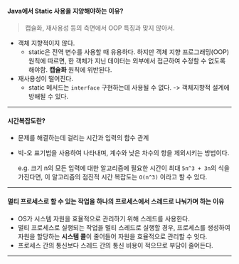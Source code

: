 #### Java에서 Static 사용을 지양해야하는 이유?

> 캡슐화, 재사용성 등의 측면에서 OOP 특징과 맞지 않아서.

* 객체 지향적이지 않다.
  * static은 전역 변수를 사용할 때 유용하다. 하지만 객체 지향 프로그래밍(OOP) 원칙에 따르면, 한 객체가 지닌 데이터는 외부에서 접근하여 수정할 수 없도록 해야함. **캡슐화** 원칙에 위반된다.
* 재사용성이 떨어진다.
  * static 메서드는 `interface` 구현하는데 사용될 수 없다. -> 객체지향적 설계에 방해될 수 있다.

---

#### 시간복잡도란?

* 문제를 해결하는데 걸리는 시간과 입력의 함수 관계

* 빅-오 표기법을 사용하여 나타내며, 계수와 낮은 차수의 항을 제외시키는 방법이다.

  e.g. 크기 n의 모든 입력에 대한 알고리즘에 필요한 시간이 최대 `5n^3 + 3n`의 식을 가진다면, 이 알고리즘의 점진적 시간 복잡도는 `O(n^3)` 이라고 할 수 있다.

---

#### 멀티 프로세스로 할 수 있는 작업을 하나의 프로세스에서 스레드로 나눠가며 하는 이유

* OS가 시스템 자원을 효율적으로 관리하기 위해 스레드를 사용한다.
* 멀티 프로세스로 실행되는 작업을 멀티 스레드로 실행할 경우, 프로세스를 생성하여 자원을 할당하는 **시스템 콜**이 줄어들어 자원을 효율적으로 관리할 수 잇다.
* 프로세스 간의 통신보다 스레드 간의 통신 비용이 적으므로 부담이 줄어든다.

---

